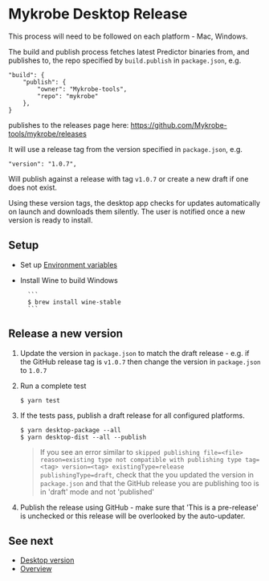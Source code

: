 # Mykrobe Desktop Release

This process will need to be followed on each platform - Mac, Windows.

The build and publish process fetches latest Predictor binaries from, and publishes to, the repo specified by `build.publish` in `package.json`, e.g.

```
"build": {
	"publish": {
		"owner": "Mykrobe-tools",
		"repo": "mykrobe"
	},
}
```

publishes to the releases page here: https://github.com/Mykrobe-tools/mykrobe/releases

It will use a release tag from the version specified in `package.json`, e.g.

```
"version": "1.0.7",
```

Will publish against a release with tag `v1.0.7` or create a new draft if one does not exist.

Using these version tags, the desktop app checks for updates automatically on launch and downloads them silently. The user is notified once a new version is ready to install.

## Setup

- Set up [Environment variables](docs/dotenv.md)

- Install Wine to build Windows

      	```
      	$ brew install wine-stable
      	```

## Release a new version

1. Update the version in `package.json` to match the draft release - e.g. if the GitHub release tag is `v1.0.7` then change the version in `package.json` to `1.0.7`

2. Run a complete test

   ```
   $ yarn test
   ```

3. If the tests pass, publish a draft release for all configured platforms.

   ```
   $ yarn desktop-package --all
   $ yarn desktop-dist --all --publish
   ```

   > If you see an error similar to `skipped publishing file=<file> reason=existing type not compatible with publishing type tag=<tag> version=<tag> existingType=release publishingType=draft`, check that the you updated the version in `package.json` and that the GitHub release you are publishing too is in 'draft' mode and not 'published'

4. Publish the release using GitHub - make sure that 'This is a pre-release' is unchecked or this release will be overlooked by the auto-updater.

## See next

- [Desktop version](desktop.md)
- [Overview](../README.md)
